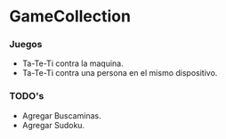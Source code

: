 # GameCollection

### Juegos
- Ta-Te-Ti contra la maquina.
- Ta-Te-Ti contra una persona en el mismo dispositivo.

### TODO's
- Agregar Buscaminas.
- Agregar Sudoku.